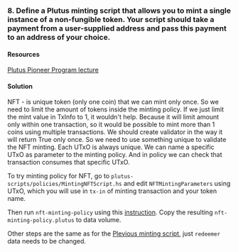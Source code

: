 ### 8. Define a Plutus minting script that allows you to mint a single instance of a non-fungible token. Your script should take a payment from a user-supplied address and pass this payment to an address of your choice.


#### Resources

[Plutus Pioneer Program lecture](https://www.youtube.com/watch?v=SsaVjSsPPcg)

#### Solution

NFT - is unique token (only one coin) that we can mint only once. So we need to limit the amount of tokens inside the minting policy.
If we just limit the mint value in TxInfo to 1, it wouldn't help. Because it will limit amount only within one transaction, so it would be possible to mint more than 1 coins using multiple transactions.
We should create validator in the way it will return True only once. So we need to use something unique to validate the NFT minting. Each UTxO is always unique. We can name a specific UTxO as parameter to the minting policy. And in policy we can check that transaction consumes that specific UTxO. 

To try minting policy for NFT, go to `plutus-scripts/policies/MintingNFTScript.hs` and edit `NFTMintingParameters` using UTxO, which you will use in `tx-in` of minting transaction and your token name.

Then run `nft-minting-policy` using this [instruction](https://github.com/olgaklimenko/Alonzo-testnet-solutions/blob/main/build-plutus-script.md).
Copy the resulting `nft-minting-policy.plutus` to data volume.

Other steps are the same as for the [Plevious minting script](https://github.com/olgaklimenko/Alonzo-testnet-solutions/blob/main/exercise5/minting-tokens-plutus.md), just `redeemer` data needs to be changed.
